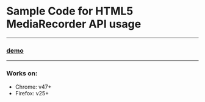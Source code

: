 #  Sample Code for HTML5 MediaRecorder API usage

-------

### [demo](https://mido22.github.io/MediaRecorder-sample/)

-------

### Works on:
* Chrome: v47+
* Firefox: v25+
